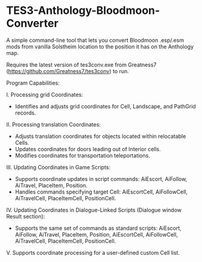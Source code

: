 # TES3-Anthology-Bloodmoon-Converter

 A simple command-line tool that lets you convert Bloodmoon .esp/.esm mods from vanilla Solstheim location to the position it has on the Anthology map.
 
 Requires the latest version of tes3conv.exe from Greatness7 (https://github.com/Greatness7/tes3conv) to run.
 
 Program Capabilities:
 
 I. Processing grid Coordinates:
 - Identifies and adjusts grid coordinates for Cell, Landscape, and PathGrid records.

 II. Processing translation Coordinates:
 - Adjusts translation coordinates for objects located within relocatable Cells.
 - Updates coordinates for doors leading out of Interior cells.
 - Modifies coordinates for transportation teleportations.
 
 III. Updating Coordinates in Game Scripts:
 - Supports coordinate updates in script commands: AiEscort, AiFollow, AiTravel, PlaceItem, Position.
 - Handles commands specifying target Cell: AiEscortCell, AiFollowCell, AiTravelCell, PlaceItemCell, PositionCell.
 
 IV. Updating Coordinates in Dialogue-Linked Scripts (Dialogue window Result section):
 - Supports the same set of commands as standard scripts: AiEscort, AiFollow, AiTravel, PlaceItem, Position, AiEscortCell, AiFollowCell, AiTravelCell, PlaceItemCell, PositionCell.

 V. Supports coordinate processing for a user-defined custom Cell list.
